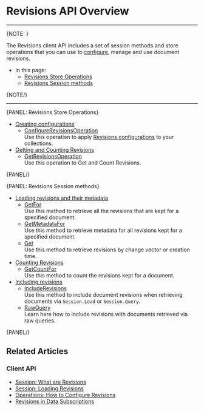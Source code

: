# Revisions API Overview

---

{NOTE: }

The Revisions client API includes a set of session methods and store operations 
that you can use to [configure](../../../document-extensions/revisions/overview#revisions-configurations), 
manage and use document revisions.  

* In this page:  
  * [Revisions Store Operations](../../../document-extensions/revisions/client-api/overview#revisions-store-operations)  
  * [Revisions Session methods](../../../document-extensions/revisions/client-api/overview#revisions-session-methods)  

{NOTE/}

---

{PANEL: Revisions Store Operations}

* [Creating configurations](../../../document-extensions/revisions/client-api/operations/configure-revisions)  
   * [ConfigureRevisionsOperation](../../../document-extensions/revisions/client-api/operations/configure-revisions#configurerevisionsoperation)  
     Use this operation to apply 
     [Revisions configurations](../../../document-extensions/revisions/overview#revisions-configurations) 
     to your collections.  
* [Getting and Counting Revisions](../../../document-extensions/revisions/client-api/operations/get-revisions)  
   * [GetRevisionsOperation](../../../document-extensions/revisions/client-api/operations/get-revisions#getrevisionsoperation)  
     Use this operation to Get and Count Revisions.  

{PANEL/}

{PANEL: Revisions Session methods}

* [Loading revisions and their metadata](../../../document-extensions/revisions/client-api/session/loading)  
   * [GetFor](../../../document-extensions/revisions/client-api/session/loading#getfor)  
     Use this method to retrieve all the revisions that are kept for a specified document.  
   * [GetMetadataFor](../../../document-extensions/revisions/client-api/session/loading#getmetadatafor)  
     Use this method to retrieve metadata for all revisions kept for a specified document.  
   * [Get](../../../document-extensions/revisions/client-api/session/loading#get)  
     Use this method to retrieve revisions by change vector or creation time.  
* [Counting Revisions](../../../document-extensions/revisions/client-api/session/counting)  
   * [GetCountFor](../../../document-extensions/revisions/client-api/session/counting#getcountfor)  
     Use this method to count the revisions kept for a document.  
* [Including revisions](../../../document-extensions/revisions/client-api/session/including)  
   * [IncludeRevisions](../../../document-extensions/revisions/client-api/session/including#section)  
     Use this method to include document revisions when retrieving documents via `Session.Load` or `Session.Query`.  
   * [RawQuery](../../../document-extensions/revisions/client-api/session/including#including-revisions-with-session.advanced.rawquery)  
     Learn here how to include revisions with documents retrieved via raw queries.  

{PANEL/}

## Related Articles

### Client API

- [Session: What are Revisions](../../../document-extensions/revisions/client-api/session/what-are-revisions)  
- [Session: Loading Revisions](../../../document-extensions/revisions/client-api/session/loading)  
- [Operations: How to Configure Revisions](../../../document-extensions/revisions/client-api/operations/configure-revisions)  
- [Revisions in Data Subscriptions](../../../client-api/data-subscriptions/advanced-topics/subscription-with-revisioning)  
